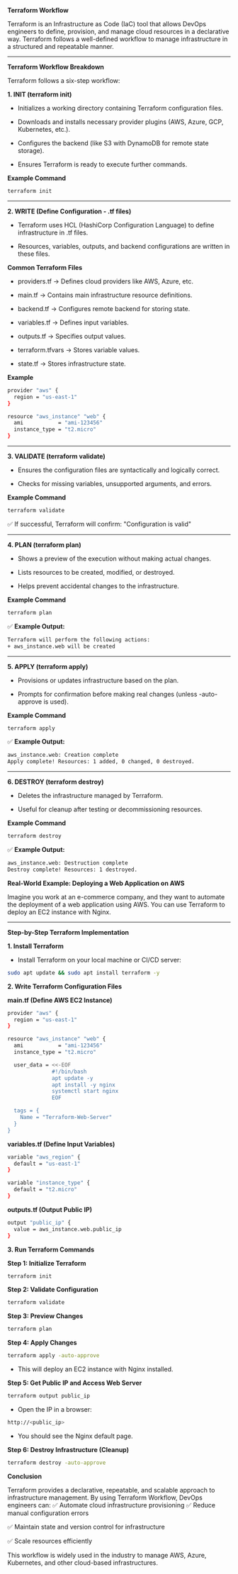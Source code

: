 **Terraform Workflow**

Terraform is an Infrastructure as Code (IaC) tool that allows DevOps engineers to define, provision, and manage cloud resources in a declarative way. Terraform follows a well-defined workflow to manage infrastructure in a structured and repeatable manner.

---

**Terraform Workflow Breakdown**

Terraform follows a six-step workflow:

**1. INIT (terraform init)**

   - Initializes a working directory containing Terraform configuration files.

   - Downloads and installs necessary provider plugins (AWS, Azure, GCP, Kubernetes, etc.).

   - Configures the backend (like S3 with DynamoDB for remote state storage).

   - Ensures Terraform is ready to execute further commands.

**Example Command**

```bash
terraform init
```

---

**2. WRITE (Define Configuration - .tf files)**

   - Terraform uses HCL (HashiCorp Configuration Language) to define infrastructure in .tf files.

   - Resources, variables, outputs, and backend configurations are written in these files.

**Common Terraform Files**

   - providers.tf → Defines cloud providers like AWS, Azure, etc.
     
   - main.tf → Contains main infrastructure resource definitions.
    
   - backend.tf → Configures remote backend for storing state.
    
   - variables.tf → Defines input variables.
     
   - outputs.tf → Specifies output values.
     
   - terraform.tfvars → Stores variable values.
     
   - state.tf → Stores infrastructure state.

**Example**

```bash
provider "aws" {
  region = "us-east-1"
}

resource "aws_instance" "web" {
  ami           = "ami-123456"
  instance_type = "t2.micro"
}
```

---

**3. VALIDATE (terraform validate)**

   - Ensures the configuration files are syntactically and logically correct.
     
   - Checks for missing variables, unsupported arguments, and errors.

**Example Command**

```bash
terraform validate
```

✅ If successful, Terraform will confirm:
"Configuration is valid"

---

**4. PLAN (terraform plan)**

   - Shows a preview of the execution without making actual changes.

   - Lists resources to be created, modified, or destroyed.
     
   - Helps prevent accidental changes to the infrastructure.

**Example Command**

```bash
terraform plan
```

✅ **Example Output:**

```bash
Terraform will perform the following actions:
+ aws_instance.web will be created
```

---

**5. APPLY (terraform apply)**

   - Provisions or updates infrastructure based on the plan.

   - Prompts for confirmation before making real changes (unless -auto-approve is used).

**Example Command**

```bash
terraform apply
```

✅ **Example Output:**

```bash
aws_instance.web: Creation complete
Apply complete! Resources: 1 added, 0 changed, 0 destroyed.
```

---

**6. DESTROY (terraform destroy)**

   - Deletes the infrastructure managed by Terraform.

   - Useful for cleanup after testing or decommissioning resources.

**Example Command**

```bash
terraform destroy
```

✅ **Example Output:**

```bash
aws_instance.web: Destruction complete
Destroy complete! Resources: 1 destroyed.
```

**Real-World Example: Deploying a Web Application on AWS**

Imagine you work at an e-commerce company, and they want to automate the deployment of a web application using AWS. You can use Terraform to deploy an EC2 instance with Nginx.

---

**Step-by-Step Terraform Implementation**

**1. Install Terraform**

   - Install Terraform on your local machine or CI/CD server:

```bash
sudo apt update && sudo apt install terraform -y
```

**2. Write Terraform Configuration Files**

**main.tf (Define AWS EC2 Instance)**

```bash
provider "aws" {
  region = "us-east-1"
}

resource "aws_instance" "web" {
  ami           = "ami-123456"
  instance_type = "t2.micro"

  user_data = <<-EOF
              #!/bin/bash
              apt update -y
              apt install -y nginx
              systemctl start nginx
              EOF

  tags = {
    Name = "Terraform-Web-Server"
  }
}
```

**variables.tf (Define Input Variables)**

```bash
variable "aws_region" {
  default = "us-east-1"
}

variable "instance_type" {
  default = "t2.micro"
}
```

**outputs.tf (Output Public IP)**

```bash
output "public_ip" {
  value = aws_instance.web.public_ip
}
```

**3. Run Terraform Commands**

**Step 1: Initialize Terraform**

```bash
terraform init
```

**Step 2: Validate Configuration**

```bash
terraform validate
```

**Step 3: Preview Changes**

```bash
terraform plan
```

**Step 4: Apply Changes**

```bash
terraform apply -auto-approve
```

   - This will deploy an EC2 instance with Nginx installed.

**Step 5: Get Public IP and Access Web Server**

```bash
terraform output public_ip
```

   - Open the IP in a browser:

```bash
http://<public_ip>
```

   - You should see the Nginx default page.
     
**Step 6: Destroy Infrastructure (Cleanup)**

```bash
terraform destroy -auto-approve
```

**Conclusion**

Terraform provides a declarative, repeatable, and scalable approach to infrastructure management. By using Terraform Workflow, DevOps engineers can: ✅ Automate cloud infrastructure provisioning
✅ Reduce manual configuration errors

✅ Maintain state and version control for infrastructure

✅ Scale resources efficiently


This workflow is widely used in the industry to manage AWS, Azure, Kubernetes, and other cloud-based infrastructures.
